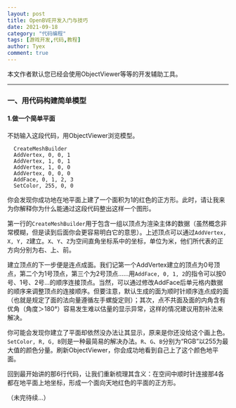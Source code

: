 ```yaml
---
layout: post
title: OpenBVE开发入门与技巧
date: 2021-09-18
category: "代码编程"
tags: [游戏开发,代码,教程]
author: Tyex
comment: true
---
```


本文作者默认您已经会使用ObjectViewer等等的开发辅助工具。

---

### 一、用代码构建简单模型

#### 1.做一个简单平面

不妨输入这段代码，用ObjectViewer浏览模型。

      CreateMeshBuilder
      AddVertex, 0, 0, 1
      AddVertex, 1, 0, 1
      AddVertex, 1, 0, 0
      AddVertex, 0, 0, 0
      AddFace, 0, 1, 2, 3
      SetColor, 255, 0, 0

你会发现你成功地在地平面上建了一个面积为1的红色的正方形。此时，请让我来为你解释你为什么能通过这段代码整出这样一个图形。

第一行的`CreateMeshBuilder`用于包含一组以顶点为渲染主体的数据（虽然概念非常模糊，但是读到后面你会更容易明白它的意思）。上述顶点可以通过`AddVertex, X, Y, Z`建立。`X`、`Y`、`Z`为空间直角坐标系中的坐标，单位为米，他们所代表的正方向分别为右、上、前。

建立顶点的下一步便是连点成面。我们记第一个AddVertex建立的顶点为0号顶点，第二个为1号顶点，第三个为2号顶点......用`AddFace, 0, 1, 2`的指令可以按0号、1号、2号...的顺序连接顶点。当然，可以通过修改AddFace后单元格内数据的顺序来调整顶点的连接顺序。但要注意，默认生成的面为顺时针顺序连点成的面（也就是规定了面的法向量遵循左手螺旋定则）；其次，点不共面及面的内角含有优角（角度＞180°）容易发生难以估量的显示异常，这样的情况建议用割补法来解决。

你可能会发现你建立了平面却依然没办法让其显示，原来是你还没给这个画上色。`SetColor, R, G, B`则是一种最简易的解决办法。`R`、`G`、`B`分别为“RGB”以255为最大值的颜色分量。刷新ObjectViewer，你会成功地看到自己上了这个颜色地平面。

回到最开始讲的那6行代码，让我们重新梳理其含义：在空间中顺时针连接那4各都在地平面上地坐标，形成一个面向天地红色的平面的正方形。

（未完待续...）
